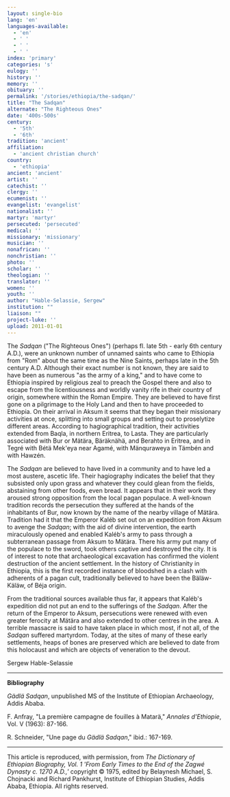 ```yaml
---
layout: single-bio
lang: 'en'
languages-available:
  - 'en'
  - ' '
  - ' '
  - ' '
index: 'primary'
categories: 's'
eulogy: ''
history: ''
memory: ''
obituary: ''
permalink: '/stories/ethiopia/the-sadqan/'
title: "The Sadqan"
alternate: "The Righteous Ones"
date: '400s-500s'
century:
  - '5th'
  - '6th'
tradition: 'ancient'
affiliation:
  - 'ancient christian church'
country:
  - 'ethiopia'
ancient: 'ancient'
artist: ''
catechist: ''
clergy: ''
ecumenist: ''
evangelist: 'evangelist'
nationalist: ''
martyr: 'martyr'
persecuted: 'persecuted'
medical: ''
missionary: 'missionary'
musician: ''
nonafrican: ''
nonchristian: ''
photo: ''
scholar: ''
theologian: ''
translator: ''
women: ''
youth: ''
author: "Hable-Selassie, Sergew"
institution: ""
liaison: ""
project-luke: ''
upload: 2011-01-01
---
```




The *Sadqan* ("The Righteous Ones") (perhaps fl. late 5th - early 6th century A.D.), were an unknown number of unnamed saints who came to Ethiopia from "Rom" about the same time as the Nine Saints, perhaps late in the 5th century A.D. Although their exact number is not known, they are said to have been as numerous "as the army of a king," and to have come to Ethiopia inspired by religious zeal to preach the Gospel there and also to escape from the licentiousness and worldly vanity rife in their country of origin, somewhere within the Roman Empire. They are believed to have first gone on a pilgrimage to the Holy Land and then to have proceeded to Ethiopia. On their arrival in Aksum it seems that they began their missionary activities at once, splitting into small groups and setting out to proselytize different areas. According to hagiographical tradition, their activities extended from Baqla, in northern Eritrea, to Lasta. They are particularly associated with Bur or Mätära, Bäräknähä, and Berahto in Eritrea, and in Tegré with Bétä Mek'eya near Agamé, with Mänquraweya in Tämbén and with Hawzén.

The *Sadqan* are believed to have lived in a community and to have led a most austere, ascetic life. Their hagiography indicates the belief that they subsisted only upon grass and whatever they could glean from the fields, abstaining from other foods, even bread. It appears that in their work they aroused strong opposition from the local pagan populace. A well-known tradition records the persecution they suffered at the hands of the inhabitants of Bur, now known by the name of the nearby village of Mätära. Tradition had it that the Emperor Kaléb set out on an expedition from Aksum to avenge the *Sadqan*; with the aid of divine intervention, the earth miraculously opened and enabled Kaléb's army to pass through a subterranean passage from Aksum to Mätära. There his army put many of the populace to the sword, took others captive and destroyed the city. It is of interest to note that archaeological excavation has confirmed the violent destruction of the ancient settlement. In the history of Christianity in Ethiopia, this is the first recorded instance of bloodshed in a clash with adherents of a pagan cult, traditionally believed to have been the Bäläw-Käläw, of Béja origin.

From the traditional sources available thus far, it appears that Kaléb's expedition did not put an end to the sufferings of the *Sadqan*. After the return of the Emperor to Aksum, persecutions were renewed with even greater ferocity at Mätära and also extended to other centres in the area. A terrible massacre is said to have taken place in which most, if not all, of the *Sadqan* suffered martyrdom. Today, at the sites of many of these early settlements, heaps of bones are preserved which are believed to date from this holocaust and which are objects of veneration to the devout.

Sergew Hable-Selassie

---

**Bibliography**

*Gädlä Sadqan*, unpublished MS of the Institute of Ethiopian Archaeology, Addis Ababa.

F. Anfray, "La première campagne de fouilles à Matarä," *Annales d'Ethiopie*, Vol. V (1963): 87-166.

R. Schneider, "Une page du *Gädlä Sadqan*," ibid.: 167-169.

---

This article is reproduced, with permission, from *The Dictionary of Ethiopian Biography, Vol. 1 'From Early Times to the End of the Zagwé Dynasty c. 1270 A.D.,'* copyright &copy; 1975, edited by Belaynesh Michael, S. Chojnacki and Richard Pankhurst, Institute of Ethiopian Studies, Addis Ababa, Ethiopia.  All rights reserved.
